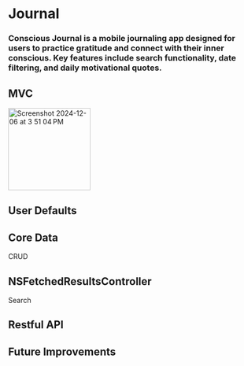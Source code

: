 # Journal
### Conscious Journal is a mobile journaling app designed for users to practice gratitude and connect with their inner conscious. Key features include search functionality, date filtering, and daily motivational quotes. 



## MVC
<img width="167" alt="Screenshot 2024-12-06 at 3 51 04 PM" src="https://github.com/user-attachments/assets/351c1007-3277-4b99-b7e8-0eb8d04da476" />

## User Defaults

## Core Data
CRUD

## NSFetchedResultsController 
Search

## Restful API

## Future Improvements
